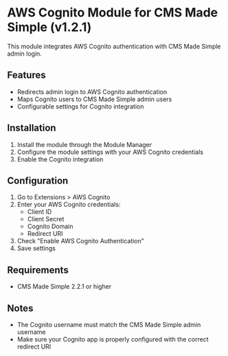 # AWS Cognito Module for CMS Made Simple (v1.2.1)

This module integrates AWS Cognito authentication with CMS Made Simple admin login.

## Features

- Redirects admin login to AWS Cognito authentication
- Maps Cognito users to CMS Made Simple admin users
- Configurable settings for Cognito integration

## Installation

1. Install the module through the Module Manager
2. Configure the module settings with your AWS Cognito credentials
3. Enable the Cognito integration

## Configuration

1. Go to Extensions > AWS Cognito
2. Enter your AWS Cognito credentials:
   - Client ID
   - Client Secret
   - Cognito Domain
   - Redirect URI
3. Check "Enable AWS Cognito Authentication"
4. Save settings

## Requirements

- CMS Made Simple 2.2.1 or higher

## Notes

- The Cognito username must match the CMS Made Simple admin username
- Make sure your Cognito app is properly configured with the correct redirect URI
